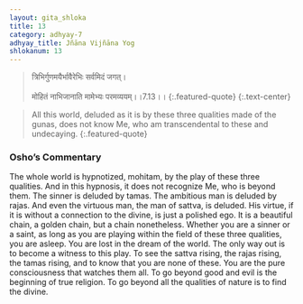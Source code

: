 ```yaml
---
layout: gita_shloka
title: 13
category: adhyay-7
adhyay_title: Jñāna Vijñāna Yog
shlokanum: 13
---
```


> त्रिभिर्गुणमयैर्भावैरेभिः सर्वमिदं जगत्।<br><br>मोहितं नाभिजानाति मामेभ्यः परमव्ययम्।।7.13।।
{:.featured-quote} 
{:.text-center}

> All this world, deluded as it is by these three qualities made of the gunas, does not know Me, who am transcendental to these and undecaying.
{:.featured-quote}

### Osho’s Commentary
The whole world is hypnotized, mohitam, by the play of these three qualities. And in this hypnosis, it does not recognize Me, who is beyond them.
The sinner is deluded by tamas. The ambitious man is deluded by rajas. And even the virtuous man, the man of sattva, is deluded. His virtue, if it is without a connection to the divine, is just a polished ego. It is a beautiful chain, a golden chain, but a chain nonetheless.
Whether you are a sinner or a saint, as long as you are playing within the field of these three qualities, you are asleep. You are lost in the dream of the world. The only way out is to become a witness to this play. To see the sattva rising, the rajas rising, the tamas rising, and to know that you are none of these. You are the pure consciousness that watches them all. To go beyond good and evil is the beginning of true religion. To go beyond all the qualities of nature is to find the divine.
